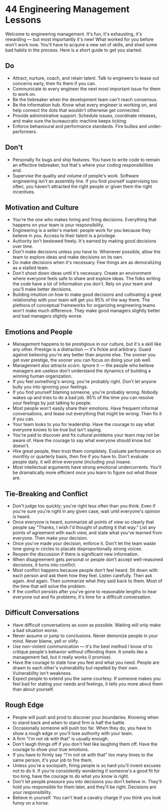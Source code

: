 # 44 Engineering Management Lessons

Welcome to engineering management. It's fun, it's exhausting, it's rewarding — but most importantly it's new! What worked for you before won't work now. You'll have to acquire a new set of skills, and shed some bad habits in the process. Here is a short guide to get you started.

## Do

- Attract, nurture, coach, and retain talent. Talk to engineers to tease out concerns early, then fix them if you can.
- Communicate to every engineer the next most important issue for them to work on.
- Be the tiebreaker when the development team can't reach consensus.
- Be the information hub. Know what every engineer is working on, and help connect the dots that wouldn't otherwise get connected.
- Provide administrative support. Schedule issues, coordinate releases, and make sure the bureaucratic machine keeps ticking.
- Enforce behavioural and performance standards. Fire bullies and under-performers.

## Don't

- Personally fix bugs and ship features. You have to write code to remain an effective tiebreaker, but that's where your coding responsibilities end.
- Supervise the quality and volume of people's work. Software engineering isn't an assembly line. If you find yourself supervising too often, you haven't attracted the right people or given them the right incentives.

## Motivation and Culture

- You're the one who makes hiring and firing decisions. Everything that happens on your team is your responsibility.
- Engineering is a seller's market: people work for you because they believe in you. Access to their talent is a privilege.
- Authority isn't bestowed freely. It's earned by making good decisions over time.
- Don't make decisions unless you have to. Whenever possible, allow the team to explore ideas and make decisions on its own.
- Do make decisions when it's necessary. Few things are as demoralizing as a stalled team.
- Don't shoot down ideas until it's necessary. Create an environment where everyone feels safe to share and explore ideas. The folks writing the code have a lot of information you don't. Rely on your team and you'll make better decisions.
- Building intuition on how to make good decisions and cultivating a great relationship with your team will get you 95% of the way there. The plethora of conceptual frameworks for organizing engineering teams won't make much difference. They make good managers slightly better and bad managers slightly worse.

## Emotions and People
- Management happens to be prestigious in our culture, but it's a skill like any other. Prestige is a distraction — it's fickle and arbitrary. Guard against believing you're any better than anyone else. The sooner you get over prestige, the sooner you can focus on doing your job well.
- Management also attracts scorn. Ignore it — the people who believe managers are useless don't understand the dynamics of building a winning human organization.
- If you feel something's wrong, you're probably right. Don't let anyone bully you into ignoring your feelings.
- If you find yourself blaming someone, you're probably wrong. Nobody wakes up and tries to do a bad job. 95% of the time you can resolve your feelings by just talking to people.
- Most people won't easily share their emotions. Have frequent informal conversations, and tease out everything that might be wrong. Then fix it if you can.
- Your team looks to you for leadership. Have the courage to say what everyone knows to be true but isn't saying.
- You're paid to discover and fix cultural problems your team may not be aware of. Have the courage to say what everyone should know but doesn't.
- Hire great people, then trust them completely. Evaluate performance on monthly or quarterly basis, then fire if you have to. Don't evaluate people daily, it will drive everyone (including you) insane.
- Most intellectual arguments have strong emotional undercurrents. You'll be dramatically more efficient once you learn to figure out what those are.

## Tie-Breaking and Conflict

- Don't judge too quickly; you're right less often than you think. Even if you're sure you're right in any given case, wait until everyone's opinion is heard.
- Once everyone is heard, summarize all points of view so clearly that people say "Thanks, I wish I'd thought of putting it that way." List any points of agreement with each view, and state what you've learned from everyone. Then make your decision.
- Once you've made your decision, enforce it. Don't let the team waste time going in circles to placate disproportionally strong voices.
- Reopen the discussion if there is significant new information.
- When disagreement gets personal or people don't accept well-reasoned decisions, it turns into conflict.
- Most conflict happens because people don't feel heard. Sit down with each person and ask them how they feel. Listen carefully. Then ask again. And again. Then summarize what they said back to them. Most of the time that will solve the problem.
- If the conflict persists after you've gone to reasonable lengths to hear everyone out and fix problems, it's time for a difficult conversation.

## Difficult Conversations

- Have difficult conversations as soon as possible. Waiting will only make a bad situation worse.
- Never assume or jump to conclusions. Never demonize people in your mind. Never blame, yell or vilify.
- Use non-violent communication — it's the best method I know of to critique people's behavior without offending them. It smells like a management fad, but it really works (I promise).
- Have the courage to state how you feel and what you need. People are drawn to each other's vulnerability but repelled by their own. Vulnerability isn't weakness.
- Expect people to extend you the same courtesy. If someone makes you feel bad for stating your needs and feelings, it tells you more about them than about yourself.

## Rough Edge

- People will push and prod to discover your boundaries. Knowing when to stand back and when to stand firm is half the battle.
- Occasionally someone will push too far. When they do, you have to show a rough edge or you'll lose authority with your team.
- A firm "I'm not ok with that" is usually enough.
- Don't laugh things off if you don't feel like laughing them off. Have the courage to show your true emotions.
- If you have to firmly say "I'm not ok with that" too many times to the same person, it's your job to fire them.
- Unless you're a sociopath, firing people is so hard you'll invent excuses not to do it. If you're consistently wondering if someone's a good fit for too long, have the courage to do what you know is right.
- Don't let people pressure you into decisions you don't believe in. They'll hold you responsible for them later, and they'll be right. Decisions are your responsibility.
- Believe in yourself. You can't lead a cavalry charge if you think you look funny on a horse.